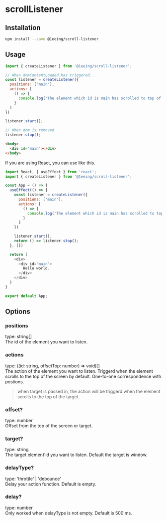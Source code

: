 # scrollListener

## Installation
```bash
npm install --save @1eeing/scroll-listener
```

## Usage
```js
import { createListener } from '@1eeing/scroll-listener';

// When domContentLoaded has triggered.
const listener = createListener({
  positions: ['main'],
  actions: [
    () => {
      console.log('The element which id is main has scrolled to top of the screen.')
    }
  ]
})

listener.start();

// When dom is removed
listener.stop();
```

```html
<body>
  <div id='main'></div>
</body>
```


If you are using React, you can use like this.
```js
import React, { useEffect } from 'react';
import { createListener } from '@1eeing/scroll-listener';

const App = () => {
  useEffect(() => {
    const listener = createListener({
      positions: ['main'],
      actions: [
        () => {
          console.log('The element which id is main has scrolled to top of the screen.')
        }
      ]
    })

    listener.start();
    return () => listener.stop();
  }, [])

  return (
    <div>
      <div id='main'>
        Hello world.
      </div>
    </div>
  )
}

export default App;
```

## Options
### positions
type: string[] </br>
The id of the element you want to listen.

### actions
type: ((id: string, offsetTop: number) => void)[] </br>
The action of the element you want to listen. Triggerd when the element scrolls to the top of the screen by default. One-to-one correspondence with postions.

> when target is passed in, the action will be triggerd when the element scrolls to the top of the target.

### offset?
type: number </br>
Offset from the top of the screen or target.

### target?
type: string </br>
The target element'id you want to listen. Default the target is window.

### delayType?
type: 'throttle' | 'debounce' </br>
Delay your action function. Default is empty.

### delay?
type: number </br>
Only worked when delayType is not empty. Default is 500 ms.
